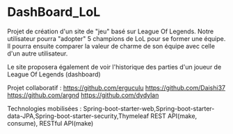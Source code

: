 # DashBoard_LoL

Projet de création d'un site de "jeu" basé sur League Of Legends.
Notre utilisateur pourra "adopter" 5 champions de LoL pour se former une équipe.
Il pourra ensuite comparer la valeur de charme de son équipe avec celle d'un autre utilisateur.

Le site proposera également de voir l'historique des parties d'un joueur de League Of Legends (dashboard)

Projet collaboratif :
https://github.com/erguculu
https://github.com/Daishi37
https://github.com/argnd
https://github.com/dydylan

Technologies mobilisées :
Spring-boot-starter-web,Spring-boot-starter-data-JPA,Spring-boot-starter-security,Thymeleaf
REST API(make, consume), RESTful API(make)

